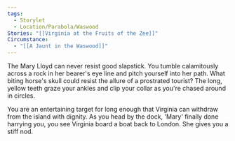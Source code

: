 ```yaml
---
tags:
  - Storylet
  - Location/Parabola/Waswood
Stories: "[[Virginia at the Fruits of the Zee]]"
Circumstance:
  - "[[A Jaunt in the Waswood]]"
---
```

The Mary Lloyd can never resist good slapstick. You tumble calamitously across a rock in her bearer's eye line and pitch yourself into her path. What biting horse's skull could resist the allure of a prostrated tourist? The long, yellow teeth graze your ankles and clip your collar as you're chased around in circles.

You are an entertaining target for long enough that Virginia can withdraw from the island with dignity. As you head by the dock, 'Mary' finally done harrying you, you see Virginia board a boat back to London. She gives you a stiff nod.